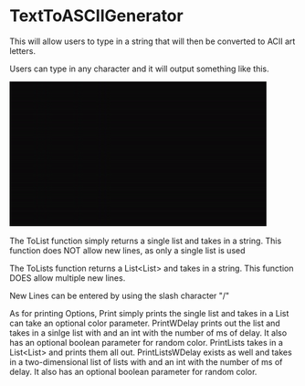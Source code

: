 # TextToASCIIGenerator
This will allow users to type in a string that will then be converted to ACII art letters.

Users can type in any character and it will output something like this. 

![Demo](/CroppedHelloWorld.gif)
 
 The ToList function simply returns a single list<string> and takes in a string. This function does NOT allow new lines, as only a single list is used
 
The ToLists function returns a List<List<string>> and takes in a string. This function DOES allow multiple new lines.

New Lines can be entered by using the slash character "/"

As for printing Options, Print simply prints the single list and takes in a List can take an optional color parameter.
PrintWDelay prints out the list and takes in a sinlge list with and an int with the number of ms of delay. 
It also has an optional boolean parameter for random color.
PrintLists takes in a List<List<string>> and prints them all out.
PrintListsWDelay exists as well and takes in a two-dimensional list of lists with and an int with the number of ms of delay. It also has an optional boolean parameter for random color.

